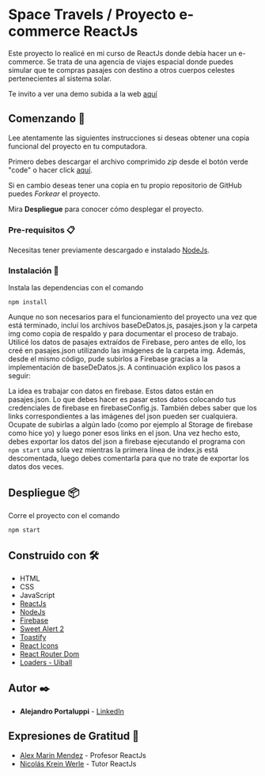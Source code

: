 # Space Travels / Proyecto e-commerce ReactJs

Este proyecto lo realicé en mi curso de ReactJs donde debía hacer un e-commerce. Se trata de una agencia de viajes espacial donde puedes simular que te compras pasajes con destino a otros cuerpos celestes pertenecientes al sistema solar.

Te invito a ver una demo subida a la web [aquí](https://spacetravels.netlify.app/)

## Comenzando 🚀

Lee atentamente las siguientes instrucciones si deseas obtener una copia funcional del proyecto en tu computadora.

Primero debes descargar el archivo comprimido _zip_ desde el botón verde "code" o  hacer click [aquí](https://github.com/Ale6100/Proyecto-React-Js/archive/refs/heads/main.zip).

Si en cambio deseas tener una copia en tu propio repositorio de GitHub puedes _Forkear_ el proyecto. 

Mira **Despliegue** para conocer cómo desplegar el proyecto.

### Pre-requisitos 📋

Necesitas tener previamente descargado e instalado [NodeJs](https://nodejs.org/).

### Instalación 🔧

Instala las dependencias con el comando

```
npm install
```

Aunque no son necesarios para el funcionamiento del proyecto una vez que está terminado, incluí los archivos baseDeDatos.js, pasajes.json y la carpeta img como copia de respaldo y para documentar el proceso de trabajo. Utilicé los datos de pasajes extraídos de Firebase, pero antes de ello, los creé en pasajes.json utilizando las imágenes de la carpeta img. Además, desde el mismo código, pude subirlos a Firebase gracias a la implementación de baseDeDatos.js. A continuación explico los pasos a seguir:

La idea es trabajar con datos en firebase. Estos datos están en pasajes.json. Lo que debes hacer es pasar estos datos colocando tus credenciales de firebase en firebaseConfig.js. También debes saber que los links correspondientes a las imágenes del json pueden ser cualquiera. Ocupate de subirlas a algún lado (como por ejemplo al Storage de firebase como hice yo) y luego poner esos links en el json. Una vez hecho esto, debes exportar los datos del json a firebase ejecutando el programa con `npm start` una sóla vez mientras la primera línea de index.js está descomentada, luego debes comentarla para que no trate de exportar los datos dos veces.

## Despliegue 📦

Corre el proyecto con el comando

```
npm start
```

## Construido con 🛠️

* HTML
* CSS
* JavaScript
* [ReactJs](https://reactjs.org/)
* [NodeJs](https://nodejs.org/)
* [Firebase](https://firebase.google.com/)
* [Sweet Alert 2](https://sweetalert2.github.io/)
* [Toastify](https://apvarun.github.io/toastify-js/)
* [React Icons](https://react-icons.github.io/react-icons)
* [React Router Dom](https://www.npmjs.com/package/react-router-dom)
* [Loaders - Uiball](https://uiball.com/loaders/)

## Autor ✒️

* **Alejandro Portaluppi** - [LinkedIn](https://www.linkedin.com/in/alejandro-portaluppi/)

## Expresiones de Gratitud 🎁

* [Alex Marin Mendez](https://www.linkedin.com/in/alexmarinmendez/) - Profesor ReactJs
* [Nicolás Krein Werle](https://www.linkedin.com/in/nicol%C3%A1s-krein-werle-810595191/) - Tutor ReactJs
